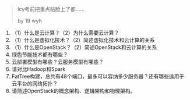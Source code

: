 >  lcy考前把重点贴脸上了都……
>
> by 19 wyh

1. （1）什么是云计算？（2）为什么需要云计算？
2. （1）什么是虚拟化技术？（2）简述虚拟化技术和云计算的关系
3. （1）什么是OpenStack？（2）简述OpenStack和云计算的关系
4. 绿色节能技术都有哪些？
5. 云部署模型有哪些？云服务模型有哪些？
6. 请对比Hadoop和Spark
7. FatTree构建，总共有48个端口，最多可以容纳多少服务器？还有哪些适用于云平台的网络拓扑？
8. 请简述OpenStack的概念架构、逻辑架构和物理架构。